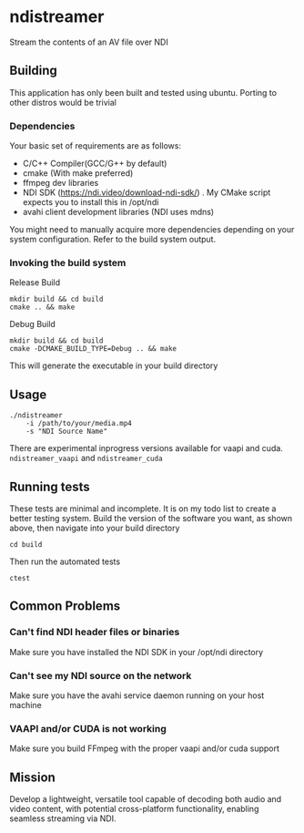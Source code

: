 # ndistreamer
Stream the contents of an AV file over NDI

## Building

This application has only been built and tested using ubuntu.
Porting to other distros would be trivial

### Dependencies

Your basic set of requirements are as follows:

- C/C++ Compiler(GCC/G++ by default)
- cmake (With make preferred)
- ffmpeg dev libraries
- NDI SDK (https://ndi.video/download-ndi-sdk/)
    . My CMake script expects you to install this in /opt/ndi
- avahi client development libraries (NDI uses mdns)

You might need to manually acquire more dependencies depending
on your system configuration. Refer to the build system output.

### Invoking the build system

Release Build
```
mkdir build && cd build
cmake .. && make
```
Debug Build
```
mkdir build && cd build
cmake -DCMAKE_BUILD_TYPE=Debug .. && make
```

This will generate the executable in your build directory

## Usage

```
./ndistreamer
    -i /path/to/your/media.mp4
    -s "NDI Source Name"
```

There are experimental inprogress versions available for vaapi and cuda. `ndistreamer_vaapi` and `ndistreamer_cuda`

## Running tests
These tests are minimal and incomplete. It is on my todo list to create a better testing system.
Build the version of the software you want, as shown above, then navigate into your build directory
```
cd build
```
Then run the automated tests
```
ctest
```

## Common Problems
### Can't find NDI header files or binaries
Make sure you have installed the NDI SDK in your /opt/ndi directory
### Can't see my NDI source on the network
Make sure you have the avahi service daemon running on your host machine
### VAAPI and/or CUDA is not working
Make sure you build FFmpeg with the proper vaapi and/or cuda support

## Mission

Develop a lightweight, versatile tool capable of decoding both audio and video content, with potential cross-platform functionality, enabling seamless streaming via NDI.

